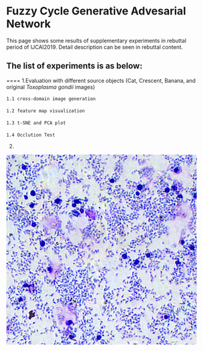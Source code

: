 # Fuzzy Cycle Generative Advesarial Network
This page shows some results of supplementary experiments in rebuttal period of IJCAI2019. Detail description can be seen in rebuttal content.

## The list of experiments is as below:
====
1.Evaluation with different source objects (Cat, Crescent, Banana, and original *Toxoplasma gondii* images)

    1.1 cross-domain image generation

    1.2 feature map visualization
  
    1.3 t-SNE and PCA plot
  
    1.4 Occlution Test
  
2.
![Image text](https://github.com/fcgan/Rebuttal/blob/master/6.png)
